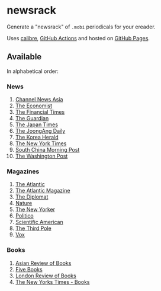 
# newsrack

Generate a "newsrack" of `.mobi` periodicals for your ereader.

Uses [calibre](https://calibre-ebook.com/), [GitHub Actions](.github/workflows/build.yml) and hosted on [GitHub Pages](https://pages.github.com/).

## Available

In alphabetical order:

### News
1. [Channel News Asia](https://www.channelnewsasia.com/)
2. [The Economist](https://www.economist.com/printedition)
3. [The Financial Times](https://www.ft.com/)
4. [The Guardian](https://www.theguardian.com/international)
5. [The Japan Times](https://www.japantimes.co.jp/)
6. [The JoongAng Daily](https://koreajoongangdaily.joins.com/)
7. [The Korea Herald](https://koreaherald.com/)
8. [The New York Times](https://www.nytimes.com/)
9. [South China Morning Post](https://www.scmp.com/)
10. [The Washington Post](https://www.washingtonpost.com/)

### Magazines
1. [The Atlantic](https://www.theatlantic.com/)
2. [The Atlantic Magazine](https://www.theatlantic.com/magazine/)
3. [The Diplomat](https://thediplomat.com/)
4. [Nature](https://www.nature.com/nature/current-issue/)
5. [The New Yorker](https://www.newyorker.com/)
6. [Politico](https://www.politico.com/)
7. [Scientific American](https://www.scientificamerican.com/)
8. [The Third Pole](https://www.thethirdpole.net/)
9. [Vox](https://www.vox.com/)

### Books
1. [Asian Review of Books](https://asianreviewofbooks.com)
2. [Five Books](https://fivebooks.com/)
3. [London Review of Books](https://www.lrb.co.uk/)
4. [The New Yorks Times - Books](https://www.nytimes.com/section/books)
